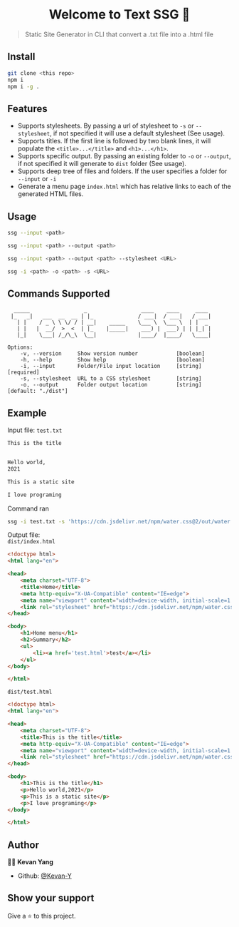 <h1 align="center">Welcome to Text SSG 👋</h1>

> Static Site Generator in CLI that convert a .txt file into a .html file

## Install

```bash
git clone <this repo>
npm i
npm i -g .
```

## Features

- Supports stylesheets. By passing a url of stylesheet to `-s` or `--stylesheet`, if not specified it will use a default stylesheet (See usage).
- Supports titles. If the first line is followed by two blank lines, it will populate the `<title>...</title>` and `<h1>...</h1>`.
- Supports specific output. By passing an existing folder to `-o` or `--output`, if not specified it will generate to `dist` folder (See usage).
- Supports deep tree of files and folders. If the user specifies a folder for `--input` or `-i`
- Generate a menu page `index.html` which has relative links to each of the generated HTML files.

## Usage

```bash
ssg --input <path>

ssg --input <path> --output <path>

ssg --input <path> --output <path> --stylesheet <URL>

ssg -i <path> -o <path> -s <URL>
```

## Commands Supported

```none
  _____                 _                 ____    ____     ____
 |_   _|   ___  __  __ | |_              / ___|  / ___|   / ___|
   | |    / _ \ \ \/ / | __|    _____    \___ \  \___ \  | |  _
   | |   |  __/  >  <  | |_    |_____|    ___) |  ___) | | |_| |
   |_|    \___| /_/\_\  \__|             |____/  |____/   \____|

Options:
    -v, --version     Show version number            [boolean]
    -h, --help        Show help                      [boolean]
    -i, --input       Folder/File input location     [string] [required]
    -s, --stylesheet  URL to a CSS stylesheet        [string]
    -o, --output      Folder output location         [string] [default: "./dist"]
```

## Example
Input file: `test.txt`
```txt
This is the title


Hello world,
2021

This is a static site

I love programing
```
Command ran
```bash
ssg -i test.txt -s 'https://cdn.jsdelivr.net/npm/water.css@2/out/water.css'
```
Output file: 
<br/>`dist/index.html`
```html
<!doctype html>
<html lang="en">

<head>
    <meta charset="UTF-8">
    <title>Home</title>
    <meta http-equiv="X-UA-Compatible" content="IE=edge">
    <meta name="viewport" content="width=device-width, initial-scale=1.0">
    <link rel="stylesheet" href="https://cdn.jsdelivr.net/npm/water.css@2/out/water.css">
</head>

<body>
    <h1>Home menu</h1>
    <h2>Summary</h2>
    <ul>
        <li><a href='test.html'>test</a></li>
    </ul>
</body>

</html>
```
`dist/test.html`
```html
<!doctype html>
<html lang="en">

<head>
    <meta charset="UTF-8">
    <title>This is the title</title>
    <meta http-equiv="X-UA-Compatible" content="IE=edge">
    <meta name="viewport" content="width=device-width, initial-scale=1.0">
    <link rel="stylesheet" href="https://cdn.jsdelivr.net/npm/water.css@2/out/water.css">
</head>

<body>
    <h1>This is the title</h1>
    <p>Hello world,2021</p>
    <p>This is a static site</p>
    <p>I love programing</p>
</body>

</html>
```
## Author

👨‍💻 **Kevan Yang**

- Github: [@Kevan-Y](https://github.com/Kevan-Y)

## Show your support

Give a ⭐️ to this project.
